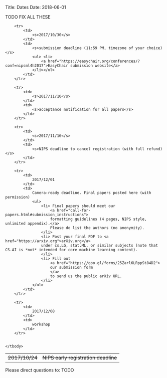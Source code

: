 Title: Dates
Date: 2018-06-01

TODO FIX ALL THESE

<div class="table-responsive">
  <table class="table table-bordered">
    <tbody>
        <tr>
            <td>
                <s>2017/10/24</s>
            </td>
            <td>
                <s>NIPS early registration deadline</s>
            </td>
        </tr>

        <tr>
            <td>
                <s>2017/10/30</s>
            </td>
            <td>
                <s>submission deadline (11:59 PM, timezone of your choice)</s>
                <ul> <li>
                    <a href="https://easychair.org/conferences/?conf=nipsml4h2017">EasyChair submission website</a>
                </li></ul>
            </td>
        </tr>

        <tr>
            <td>
                <s>2017/11/10</s>
            </td>
            <td>
                <s>acceptance notification for all papers</s>
            </td>
        </tr>

        <tr>
            <td>
                <s>2017/11/16</s>
            </td>
            <td>
                <s>NIPS deadline to cancel registration (with full refund)</s>
            </td>
        </tr>

        <tr>
            <td>
                2017/12/01
            </td>
            <td>
                Camera-ready deadline. Final papers posted here (with permission)
                <ul>
                    <li> Final papers should meet our 
                        <a href="call-for-papers.html#submission_instructions">
                        formatting guidelines (4 pages, NIPS style, unlimited appendix).</a>
                        Please do list the authors (no anonymity).
                    </li>
                    <li> Post your final PDF to <a href="https://arxiv.org">arXiv.org</a>
                    under cs.LG, stat.ML, or similar subjects (note that CS.AI is *not* intended for core machine learning content).
                    </li>
                    <li> Fill out 
                        <a href="https://goo.gl/forms/25Zarl6LRppSt84D2">
                        our submission form 
                        </a>
                        to send us the public arXiv URL.
                    </li>
                </ul>
            </td>
        </tr>

        <tr>
            <td>
                2017/12/08
            </td>
            <td>
                workshop
            </td>
        </tr>


    </tbody>
  </table>
</div>
Please direct questions to: TODO